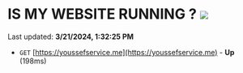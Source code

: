 # IS MY WEBSITE RUNNING ? [![](https://img.shields.io/static/v1?label=Sponsor&message=%E2%9D%A4&logo=GitHub&color=%23fe8e86)](https://github.com/sponsors/<username>)

Last updated: **3/21/2024, 1:32:25 PM**

- `GET` [https://youssefservice.me](https://youssefservice.me) - **Up** (198ms)
